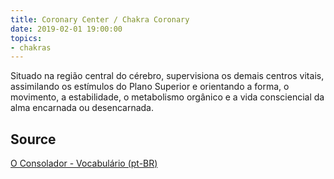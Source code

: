 ```yaml
---
title: Coronary Center / Chakra Coronary
date: 2019-02-01 19:00:00
topics:
- chakras
---
```


Situado na região central do cérebro, supervisiona os demais centros vitais,
assimilando os estímulos do Plano Superior e orientando a forma, o movimento, a
estabilidade, o metabolismo orgânico e a vida consciencial da alma encarnada ou
desencarnada.

## Source
[O Consolador - Vocabulário (pt-BR)](http://www.oconsolador.com.br/linkfixo/vocabulario/principal.html)


